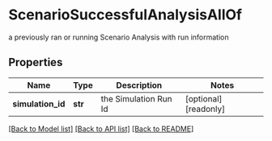 # ScenarioSuccessfulAnalysisAllOf

a previously ran or running Scenario Analysis with run information

## Properties
Name | Type | Description | Notes
------------ | ------------- | ------------- | -------------
**simulation_id** | **str** | the Simulation Run Id | [optional] [readonly] 

[[Back to Model list]](../README.md#documentation-for-models) [[Back to API list]](../README.md#documentation-for-api-endpoints) [[Back to README]](../README.md)



